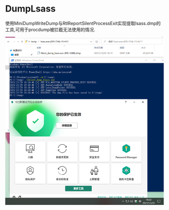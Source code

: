 # DumpLsass
使用MiniDumpWriteDump与RtlReportSilentProcessExit实现提取lsass.dmp的工具,可用于procdump被拦截无法使用的情况.

<img src="./screenShot_2021-12-29_18-22-53.png" style="zoom:80%" />
